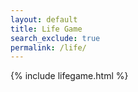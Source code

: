 ```yaml
---
layout: default
title: Life Game
search_exclude: true
permalink: /life/
---
```


{% include lifegame.html %}